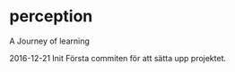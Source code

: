 # perception

A Journey of learning

2016-12-21 Init
    Första commiten för att sätta upp projektet.
    

